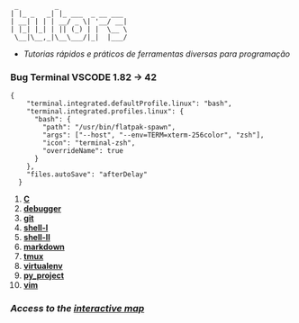 ```
 _         _
| |_ _   _| |_ ___  _ __ ___
| __| | | | __/ _ \| '__/ __|
| |_| |_| | || (_) | |  \__ \
 \__|\__,_|\__\___/|_|  |___/
```
- *Tutorias rápidos e práticos de ferramentas diversas para programação*

### Bug Terminal VSCODE 1.82 -> 42
```
{
    "terminal.integrated.defaultProfile.linux": "bash",
    "terminal.integrated.profiles.linux": {
      "bash": {
        "path": "/usr/bin/flatpak-spawn",
        "args": ["--host", "--env=TERM=xterm-256color", "zsh"],
        "icon": "terminal-zsh",
        "overrideName": true
      }
    },
    "files.autoSave": "afterDelay"
  }
```

1. [**C**](https://github.com/faleite/tutors/blob/main/src/C.md)
2. [**debugger**](https://github.com/faleite/tutors/blob/main/src/debugger.md)
3. [**git**](https://github.com/faleite/tutors/blob/main/src/git.md)
4. [**shell-I**](https://github.com/faleite/tutors/blob/main/src/shell_I.md)
5. [**shell-II**](https://github.com/faleite/tutors/blob/main/src/shell_II.md)
6. [**markdown**](https://github.com/faleite/tutors/blob/main/src/markdown.md)
7. [**tmux**](https://github.com/faleite/tutors/blob/main/src/tmux.md)
8. [**virtualenv**](https://github.com/faleite/tutors/blob/main/src/virtualenv.md)
9. [**py_project**](https://github.com/faleite/tutors/blob/main/src/projeto.md)
10. [**vim**](https://github.com/faleite/tutors/blob/main/src/vim.md)

### *Access to the [interactive map](https://faleite.github.io/tutors)*
